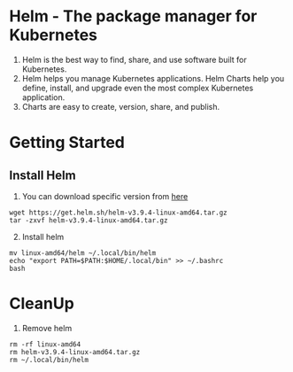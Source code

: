 # Helm - The package manager for Kubernetes
1. Helm is the best way to find, share, and use software built for Kubernetes.
2. Helm helps you manage Kubernetes applications. Helm Charts help you define, install, and upgrade even the most complex Kubernetes application.
3. Charts are easy to create, version, share, and publish.

# Getting Started
## Install Helm
1. You can download specific version from [here](https://github.com/helm/helm/releases)
```shell
wget https://get.helm.sh/helm-v3.9.4-linux-amd64.tar.gz 
tar -zxvf helm-v3.9.4-linux-amd64.tar.gz
```
2. Install helm
```shell
mv linux-amd64/helm ~/.local/bin/helm
echo "export PATH=$PATH:$HOME/.local/bin" >> ~/.bashrc
bash
```

# CleanUp
1. Remove helm
```shell
rm -rf linux-amd64
rm helm-v3.9.4-linux-amd64.tar.gz
rm ~/.local/bin/helm
```